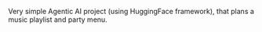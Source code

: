 Very simple Agentic AI project (using HuggingFace framework), that plans a music playlist and party menu.
